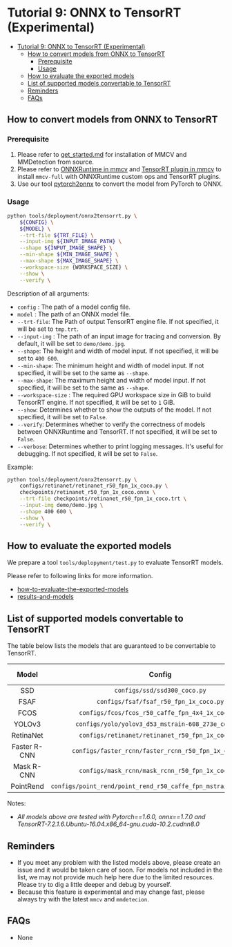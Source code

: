 # Tutorial 9: ONNX to TensorRT (Experimental)

<!-- TOC -->

- [Tutorial 9: ONNX to TensorRT (Experimental)](#tutorial-9-onnx-to-tensorrt-experimental)
  - [How to convert models from ONNX to TensorRT](#how-to-convert-models-from-onnx-to-tensorrt)
    - [Prerequisite](#prerequisite)
    - [Usage](#usage)
  - [How to evaluate the exported models](#how-to-evaluate-the-exported-models)
  - [List of supported models convertable to TensorRT](#list-of-supported-models-convertable-to-tensorrt)
  - [Reminders](#reminders)
  - [FAQs](#faqs)

<!-- TOC -->

## How to convert models from ONNX to TensorRT

### Prerequisite

1. Please refer to [get_started.md](https://mmdetection.readthedocs.io/en/latest/get_started.html) for installation of MMCV and MMDetection from source.
2. Please refer to [ONNXRuntime in mmcv](https://mmcv.readthedocs.io/en/latest/onnxruntime_op.html) and [TensorRT plugin in mmcv](https://github.com/open-mmlab/mmcv/blob/master/docs/tensorrt_plugin.md/) to install `mmcv-full` with ONNXRuntime custom ops and TensorRT plugins.
3. Use our tool [pytorch2onnx](https://mmdetection.readthedocs.io/en/latest/tutorials/pytorch2onnx.html) to convert the model from PyTorch to ONNX.

### Usage

```bash
python tools/deployment/onnx2tensorrt.py \
    ${CONFIG} \
    ${MODEL} \
    --trt-file ${TRT_FILE} \
    --input-img ${INPUT_IMAGE_PATH} \
    --shape ${INPUT_IMAGE_SHAPE} \
    --min-shape ${MIN_IMAGE_SHAPE} \
    --max-shape ${MAX_IMAGE_SHAPE} \
    --workspace-size {WORKSPACE_SIZE} \
    --show \
    --verify \
```

Description of all arguments:

- `config` : The path of a model config file.
- `model` : The path of an ONNX model file.
- `--trt-file`: The Path of output TensorRT engine file. If not specified, it will be set to `tmp.trt`.
- `--input-img` : The path of an input image for tracing and conversion. By default, it will be set to `demo/demo.jpg`.
- `--shape`: The height and width of model input. If not specified, it will be set to `400 600`.
- `--min-shape`: The minimum height and width of model input. If not specified, it will be set to the same as `--shape`.
- `--max-shape`: The maximum height and width of model input. If not specified, it will be set to the same as `--shape`.
- `--workspace-size` : The required GPU workspace size in GiB to build TensorRT engine. If not specified, it will be set to `1` GiB.
- `--show`: Determines whether to show the outputs of the model. If not specified, it will be set to `False`.
- `--verify`: Determines whether to verify the correctness of models between ONNXRuntime and TensorRT. If not specified, it will be set to `False`.
- `--verbose`: Determines whether to print logging messages. It's useful for debugging. If not specified, it will be set to `False`.

Example:

```bash
python tools/deployment/onnx2tensorrt.py \
    configs/retinanet/retinanet_r50_fpn_1x_coco.py \
    checkpoints/retinanet_r50_fpn_1x_coco.onnx \
    --trt-file checkpoints/retinanet_r50_fpn_1x_coco.trt \
    --input-img demo/demo.jpg \
    --shape 400 600 \
    --show \
    --verify \
```

## How to evaluate the exported models

We prepare a tool `tools/deplopyment/test.py` to evaluate TensorRT models.

Please refer to following links for more information.

- [how-to-evaluate-the-exported-models](pytorch2onnx.md#how-to-evaluate-the-exported-models)
- [results-and-models](pytorch2onnx.md#results-and-models)

## List of supported models convertable to TensorRT

The table below lists the models that are guaranteed to be convertable to TensorRT.

|    Model     |                        Config                        | Dynamic Shape | Batch Inference | Note  |
| :----------: | :--------------------------------------------------: | :-----------: | :-------------: | :---: |
|     SSD      |             `configs/ssd/ssd300_coco.py`             |       Y       |        Y        |       |
|     FSAF     |        `configs/fsaf/fsaf_r50_fpn_1x_coco.py`        |       Y       |        Y        |       |
|     FCOS     |   `configs/fcos/fcos_r50_caffe_fpn_4x4_1x_coco.py`   |       Y       |        Y        |       |
|    YOLOv3    |  `configs/yolo/yolov3_d53_mstrain-608_273e_coco.py`  |       Y       |        Y        |       |
|  RetinaNet   |   `configs/retinanet/retinanet_r50_fpn_1x_coco.py`   |       Y       |        Y        |       |
| Faster R-CNN | `configs/faster_rcnn/faster_rcnn_r50_fpn_1x_coco.py` |       Y       |        Y        |       |
|  Mask R-CNN  |   `configs/mask_rcnn/mask_rcnn_r50_fpn_1x_coco.py`   |       Y       |        Y        |       |
|  PointRend   | `configs/point_rend/point_rend_r50_caffe_fpn_mstrain_1x_coco.py` |   Y    |   Y        |       |

Notes:

- *All models above are tested with Pytorch==1.6.0, onnx==1.7.0 and TensorRT-7.2.1.6.Ubuntu-16.04.x86_64-gnu.cuda-10.2.cudnn8.0*

## Reminders

- If you meet any problem with the listed models above, please create an issue and it would be taken care of soon. For models not included in the list, we may not provide much help here due to the limited resources. Please try to dig a little deeper and debug by yourself.
- Because this feature is experimental and may change fast, please always try with the latest `mmcv` and `mmdetecion`.

## FAQs

- None
